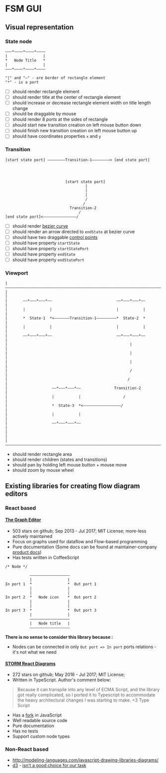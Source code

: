 # FSM GUI

## Visual representation

### State node

```
―――*――――*――――*――――
|                |
*   Node Title   *
|                |
―――*――――*――――*――――

"|" and "―" - are border of rectangle element
"*" - is a port
```

- [ ] should render rectangle element
- [ ] should render title at the center of rectangle element
- [ ] should increase or decrease rectangle element width on title length change
- [ ] should be draggable by mouse
- [ ] should render 8 *ports* at the sides of rectangle
- [ ] should start new transition creation on left mouse button down
- [ ] should finish new transition creation on left mouse button up
- [ ] should have coordinates properties `x` and `y`

### Transition

```
[start state port] ――――――――Transition-1――――――――> [end state port]



        
                           [start state port]
                                    |    
                                    |    
                                    |    
                                    /    
                                   /     
                             Transition-2
                                 /       
[end state port]<―――――――――――――――/       
```

- [ ] should render [bezier curve](https://en.wikipedia.org/wiki/B%C3%A9zier_curve)
- [ ] should render an arrow directed to `endState` at bezier curve
- [ ] should have two draggable [control points](https://en.wikipedia.org/wiki/Control_point_(mathematics))
- [ ] should have property `startState`
- [ ] should have property `startStatePort`
- [ ] should have property `endState`
- [ ] should have property `endStatePort`

### Viewport

```
|――――――――――――――――――――――――――――――――――――――――――――――――――――――――――――――――――――――|
|                                                                      |
|       ――*―――*―――*――                             ――*―――*―――*――        |
|       |           |                             |           |        |
|       *  State-1  *<―――――――Transition-1―――――――――*  State-2  *        |
|       |           |                             |           |        |
|       ――*―――*―――*――                             ――*―――*―――*――        |
|                                                       |              |
|                                                       |              |
|                                                       |              |
|                                                       /              |
|                                                      /               |
|                    ――*―――*―――*――               Transition-2          |
|                    |           |                   /                 |
|                    *  State-3  *<―――――――――――――――――/                  |
|                    |           |                                     |
|                    ――*―――*―――*――                                     |
|                                                                      |
|――――――――――――――――――――――――――――――――――――――――――――――――――――――――――――――――――――――|
```

* should render rectangle area
* should render children (states and transitions)
* should pan by holding left mouse button + mouse move
* should zoom by mouse wheel

## Existing libraries for creating flow diagram editors

### React based

#### [The Graph Editor](https://github.com/flowhub/the-graph)

* 503 stars on github; Sep 2013 - Jul 2017; MIT License; more-less actively maintained
* Focus on graphs used for dataflow and Flow-based programming
* Pure documentation (Some docs can be found at maintainer-company [product docs](https://noflojs.org/documentation/graphs/))
* Has tests written in CoffeeScript

```
/* Node */

           ――――――――――――――――――
           |                |
In port 1  *                *  Out port 1
           |                | 
           |                | 
In port 2  *   Node icon    *  Out port 2
           |                | 
           |                | 
In port 3  *                *  Out port 3
           |                |
           ――――――――――――――――――
           |   Node title   | 
           ――――――――――――――――――
```

**There is no sense to consider this library because :**

* Nodes can be connected in only `Out port => In port` ports relations - it's not what we need

#### [STORM React Diagrams](https://github.com/projectstorm/react-diagrams)

* 272 stars on github; May 2016 - Jul 2017; MIT License; 
* Written in TypeScript. Author's comment below:

> Because it can transpile into any level of ECMA Script, and the library got really complicated, so I ported it to Typescript to accommodate the heavy architectural changes I was starting to make. <3 Type Script

* Has a [fork](https://github.com/woodenconsulting/react-js-diagrams) in JavaScript
* Well readable source code
* Pure documentation
* Has no tests
* Support custom node types

### Non-React based

  * http://modeling-languages.com/javascript-drawing-libraries-diagrams/
  * [d3](https://d3js.org/) - [isn't a good choice for our task](https://stackoverflow.com/questions/22226849/can-i-create-a-flow-chart-no-tree-chart-using-d3-js)
